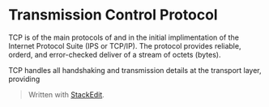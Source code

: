 # Transmission Control Protocol

TCP is of the main protocols of and in the initial implimentation of the Internet Protocol Suite (IPS or TCP/IP). The protocol provides reliable, orderd, and error-checked deliver of a stream of octets (bytes).

TCP handles all handshaking and transmission details at the transport layer, providing 

> Written with [StackEdit](https://stackedit.io/).
<!--stackedit_data:
eyJoaXN0b3J5IjpbMTgzMjI2MzE1NV19
-->